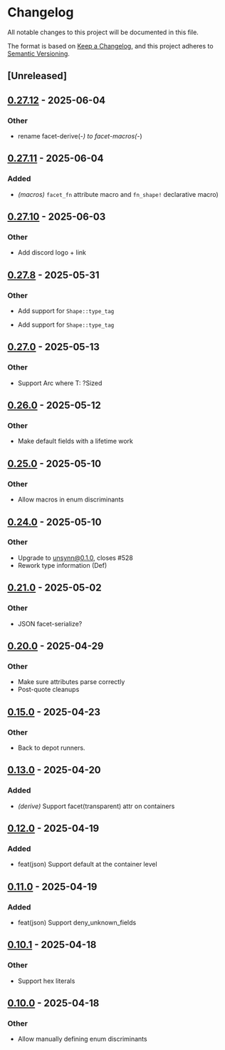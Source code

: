 # Changelog

All notable changes to this project will be documented in this file.

The format is based on [Keep a Changelog](https://keepachangelog.com/en/1.0.0/),
and this project adheres to [Semantic Versioning](https://semver.org/spec/v2.0.0.html).

## [Unreleased]

## [0.27.12](https://github.com/facet-rs/facet/compare/facet-macros-parse-v0.27.11...facet-macros-parse-v0.27.12) - 2025-06-04

### Other

- rename facet-derive(-*) to facet-macros(-*)

## [0.27.11](https://github.com/facet-rs/facet/compare/facet-derive-parse-v0.27.10...facet-derive-parse-v0.27.11) - 2025-06-04

### Added

- *(macros)* `facet_fn` attribute macro and `fn_shape!` declarative macro)

## [0.27.10](https://github.com/facet-rs/facet/compare/facet-derive-parse-v0.27.9...facet-derive-parse-v0.27.10) - 2025-06-03

### Other

- Add discord logo + link

## [0.27.8](https://github.com/facet-rs/facet/compare/facet-derive-parse-v0.27.7...facet-derive-parse-v0.27.8) - 2025-05-31

### Other

- Add support for `Shape::type_tag`

- Add support for `Shape::type_tag`

## [0.27.0](https://github.com/facet-rs/facet/compare/facet-derive-parse-v0.26.1...facet-derive-parse-v0.27.0) - 2025-05-13

### Other

- Support Arc<T> where T: ?Sized

## [0.26.0](https://github.com/facet-rs/facet/compare/facet-derive-parse-v0.25.1...facet-derive-parse-v0.26.0) - 2025-05-12

### Other

- Make default fields with a lifetime work

## [0.25.0](https://github.com/facet-rs/facet/compare/facet-derive-parse-v0.24.0...facet-derive-parse-v0.25.0) - 2025-05-10

### Other

- Allow macros in enum discriminants

## [0.24.0](https://github.com/facet-rs/facet/compare/facet-derive-parse-v0.23.0...facet-derive-parse-v0.24.0) - 2025-05-10

### Other

- Upgrade to unsynn@0.1.0, closes #528
- Rework type information (Def)

## [0.21.0](https://github.com/facet-rs/facet/compare/facet-derive-parse-v0.20.0...facet-derive-parse-v0.21.0) - 2025-05-02

### Other

- JSON facet-serialize?

## [0.20.0](https://github.com/facet-rs/facet/compare/facet-derive-parse-v0.19.0...facet-derive-parse-v0.20.0) - 2025-04-29

### Other

- Make sure attributes parse correctly
- Post-quote cleanups

## [0.15.0](https://github.com/facet-rs/facet/compare/facet-derive-parse-v0.14.0...facet-derive-parse-v0.15.0) - 2025-04-23

### Other

- Back to depot runners.

## [0.13.0](https://github.com/facet-rs/facet/compare/facet-derive-parse-v0.12.0...facet-derive-parse-v0.13.0) - 2025-04-20

### Added

- *(derive)* Support facet(transparent) attr on containers

## [0.12.0](https://github.com/facet-rs/facet/compare/facet-derive-parse-v0.11.0...facet-derive-parse-v0.12.0) - 2025-04-19

### Added

- feat(json) Support default at the container level

## [0.11.0](https://github.com/facet-rs/facet/compare/facet-derive-parse-v0.10.1...facet-derive-parse-v0.11.0) - 2025-04-19

### Added

- feat(json) Support deny_unknown_fields

## [0.10.1](https://github.com/facet-rs/facet/compare/facet-derive-parse-v0.10.0...facet-derive-parse-v0.10.1) - 2025-04-18

### Other

- Support hex literals

## [0.10.0](https://github.com/facet-rs/facet/compare/facet-derive-parse-v0.9.1...facet-derive-parse-v0.10.0) - 2025-04-18

### Other

- Allow manually defining enum discriminants
